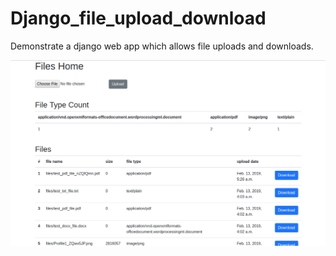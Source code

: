 # Django_file_upload_download

<p>Demonstrate a django web app which allows file uploads and downloads.</p>

<img src="img/file_upload_download_home.png" alt="file_upload_download_home">
<br/>